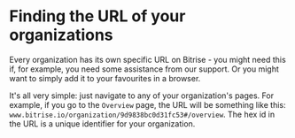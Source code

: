 # Finding the URL of your organizations

Every organization has its own specific URL on Bitrise - you might need this if, for example, you need some assistance from our support. Or you might want to simply add it to your favourites in a browser.

It's all very simple: just navigate to any of your organization's pages. For example, if you go to the `Overview` page, the URL will be something like this: `www.bitrise.io/organization/9d9838bc0d31fc53#/overview`. The hex id in the URL is a unique identifier for your organization.

